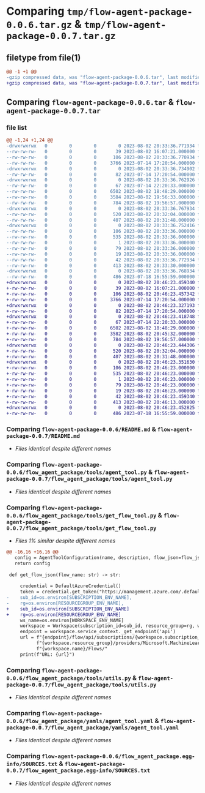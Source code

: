# Comparing `tmp/flow-agent-package-0.0.6.tar.gz` & `tmp/flow-agent-package-0.0.7.tar.gz`

## filetype from file(1)

```diff
@@ -1 +1 @@
-gzip compressed data, was "flow-agent-package-0.0.6.tar", last modified: Wed Aug  2 20:33:36 2023, max compression
+gzip compressed data, was "flow-agent-package-0.0.7.tar", last modified: Wed Aug  2 20:46:23 2023, max compression
```

## Comparing `flow-agent-package-0.0.6.tar` & `flow-agent-package-0.0.7.tar`

### file list

```diff
@@ -1,24 +1,24 @@
-drwxrwxrwx   0        0        0        0 2023-08-02 20:33:36.771934 flow-agent-package-0.0.6/
--rw-rw-rw-   0        0        0       39 2023-08-02 16:07:21.000000 flow-agent-package-0.0.6/MANIFEST.in
--rw-rw-rw-   0        0        0      106 2023-08-02 20:33:36.770934 flow-agent-package-0.0.6/PKG-INFO
--rw-rw-rw-   0        0        0     3766 2023-07-14 17:20:54.000000 flow-agent-package-0.0.6/README.md
-drwxrwxrwx   0        0        0        0 2023-08-02 20:33:36.734902 flow-agent-package-0.0.6/flow_agent_package/
--rw-rw-rw-   0        0        0       82 2023-07-14 17:20:54.000000 flow-agent-package-0.0.6/flow_agent_package/__init__.py
-drwxrwxrwx   0        0        0        0 2023-08-02 20:33:36.762926 flow-agent-package-0.0.6/flow_agent_package/tools/
--rw-rw-rw-   0        0        0       67 2023-07-14 22:20:33.000000 flow-agent-package-0.0.6/flow_agent_package/tools/__init__.py
--rw-rw-rw-   0        0        0     6502 2023-08-02 18:48:29.000000 flow-agent-package-0.0.6/flow_agent_package/tools/agent_tool.py
--rw-rw-rw-   0        0        0     3584 2023-08-02 19:56:33.000000 flow-agent-package-0.0.6/flow_agent_package/tools/get_flow_tool.py
--rw-rw-rw-   0        0        0      784 2023-08-02 19:56:57.000000 flow-agent-package-0.0.6/flow_agent_package/tools/utils.py
-drwxrwxrwx   0        0        0        0 2023-08-02 20:33:36.767934 flow-agent-package-0.0.6/flow_agent_package/yamls/
--rw-rw-rw-   0        0        0      520 2023-08-02 20:32:04.000000 flow-agent-package-0.0.6/flow_agent_package/yamls/agent_tool.yaml
--rw-rw-rw-   0        0        0      407 2023-08-02 20:31:48.000000 flow-agent-package-0.0.6/flow_agent_package/yamls/get_flow_tool.yaml
-drwxrwxrwx   0        0        0        0 2023-08-02 20:33:36.752416 flow-agent-package-0.0.6/flow_agent_package.egg-info/
--rw-rw-rw-   0        0        0      106 2023-08-02 20:33:36.000000 flow-agent-package-0.0.6/flow_agent_package.egg-info/PKG-INFO
--rw-rw-rw-   0        0        0      535 2023-08-02 20:33:36.000000 flow-agent-package-0.0.6/flow_agent_package.egg-info/SOURCES.txt
--rw-rw-rw-   0        0        0        1 2023-08-02 20:33:36.000000 flow-agent-package-0.0.6/flow_agent_package.egg-info/dependency_links.txt
--rw-rw-rw-   0        0        0       79 2023-08-02 20:33:36.000000 flow-agent-package-0.0.6/flow_agent_package.egg-info/entry_points.txt
--rw-rw-rw-   0        0        0       19 2023-08-02 20:33:36.000000 flow-agent-package-0.0.6/flow_agent_package.egg-info/top_level.txt
--rw-rw-rw-   0        0        0       42 2023-08-02 20:33:36.772934 flow-agent-package-0.0.6/setup.cfg
--rw-rw-rw-   0        0        0      413 2023-08-02 20:33:30.000000 flow-agent-package-0.0.6/setup.py
-drwxrwxrwx   0        0        0        0 2023-08-02 20:33:36.768934 flow-agent-package-0.0.6/tests/
--rw-rw-rw-   0        0        0      486 2023-07-18 16:55:59.000000 flow-agent-package-0.0.6/tests/test_my_tool_1.py
+drwxrwxrwx   0        0        0        0 2023-08-02 20:46:23.459340 flow-agent-package-0.0.7/
+-rw-rw-rw-   0        0        0       39 2023-08-02 16:07:21.000000 flow-agent-package-0.0.7/MANIFEST.in
+-rw-rw-rw-   0        0        0      106 2023-08-02 20:46:23.457342 flow-agent-package-0.0.7/PKG-INFO
+-rw-rw-rw-   0        0        0     3766 2023-07-14 17:20:54.000000 flow-agent-package-0.0.7/README.md
+drwxrwxrwx   0        0        0        0 2023-08-02 20:46:23.327193 flow-agent-package-0.0.7/flow_agent_package/
+-rw-rw-rw-   0        0        0       82 2023-07-14 17:20:54.000000 flow-agent-package-0.0.7/flow_agent_package/__init__.py
+drwxrwxrwx   0        0        0        0 2023-08-02 20:46:23.418748 flow-agent-package-0.0.7/flow_agent_package/tools/
+-rw-rw-rw-   0        0        0       67 2023-07-14 22:20:33.000000 flow-agent-package-0.0.7/flow_agent_package/tools/__init__.py
+-rw-rw-rw-   0        0        0     6502 2023-08-02 18:48:29.000000 flow-agent-package-0.0.7/flow_agent_package/tools/agent_tool.py
+-rw-rw-rw-   0        0        0     3582 2023-08-02 20:45:32.000000 flow-agent-package-0.0.7/flow_agent_package/tools/get_flow_tool.py
+-rw-rw-rw-   0        0        0      784 2023-08-02 19:56:57.000000 flow-agent-package-0.0.7/flow_agent_package/tools/utils.py
+drwxrwxrwx   0        0        0        0 2023-08-02 20:46:23.444306 flow-agent-package-0.0.7/flow_agent_package/yamls/
+-rw-rw-rw-   0        0        0      520 2023-08-02 20:32:04.000000 flow-agent-package-0.0.7/flow_agent_package/yamls/agent_tool.yaml
+-rw-rw-rw-   0        0        0      407 2023-08-02 20:31:48.000000 flow-agent-package-0.0.7/flow_agent_package/yamls/get_flow_tool.yaml
+drwxrwxrwx   0        0        0        0 2023-08-02 20:46:23.351630 flow-agent-package-0.0.7/flow_agent_package.egg-info/
+-rw-rw-rw-   0        0        0      106 2023-08-02 20:46:23.000000 flow-agent-package-0.0.7/flow_agent_package.egg-info/PKG-INFO
+-rw-rw-rw-   0        0        0      535 2023-08-02 20:46:23.000000 flow-agent-package-0.0.7/flow_agent_package.egg-info/SOURCES.txt
+-rw-rw-rw-   0        0        0        1 2023-08-02 20:46:23.000000 flow-agent-package-0.0.7/flow_agent_package.egg-info/dependency_links.txt
+-rw-rw-rw-   0        0        0       79 2023-08-02 20:46:23.000000 flow-agent-package-0.0.7/flow_agent_package.egg-info/entry_points.txt
+-rw-rw-rw-   0        0        0       19 2023-08-02 20:46:23.000000 flow-agent-package-0.0.7/flow_agent_package.egg-info/top_level.txt
+-rw-rw-rw-   0        0        0       42 2023-08-02 20:46:23.459340 flow-agent-package-0.0.7/setup.cfg
+-rw-rw-rw-   0        0        0      413 2023-08-02 20:46:13.000000 flow-agent-package-0.0.7/setup.py
+drwxrwxrwx   0        0        0        0 2023-08-02 20:46:23.452825 flow-agent-package-0.0.7/tests/
+-rw-rw-rw-   0        0        0      486 2023-07-18 16:55:59.000000 flow-agent-package-0.0.7/tests/test_my_tool_1.py
```

### Comparing `flow-agent-package-0.0.6/README.md` & `flow-agent-package-0.0.7/README.md`

 * *Files identical despite different names*

### Comparing `flow-agent-package-0.0.6/flow_agent_package/tools/agent_tool.py` & `flow-agent-package-0.0.7/flow_agent_package/tools/agent_tool.py`

 * *Files identical despite different names*

### Comparing `flow-agent-package-0.0.6/flow_agent_package/tools/get_flow_tool.py` & `flow-agent-package-0.0.7/flow_agent_package/tools/get_flow_tool.py`

 * *Files 1% similar despite different names*

```diff
@@ -16,16 +16,16 @@
   config = AgentToolConfiguration(name, description, flow_json=flow_json)
   return config
 
 def get_flow_json(flow_name: str) -> str:
     
     credential = DefaultAzureCredential()
     token = credential.get_token("https://management.azure.com/.default").token
-    sub_id=os.environ[SUBSCRIPTION_ENV_NAME],
-    rg=os.environ[RESOURCEGROUP_ENV_NAME],
+    sub_id=os.environ[SUBSCRIPTION_ENV_NAME]
+    rg=os.environ[RESOURCEGROUP_ENV_NAME]
     ws_name=os.environ[WORKSPACE_ENV_NAME]
     workspace = Workspace(subscription_id=sub_id, resource_group=rg, workspace_name=ws_name)
     endpoint = workspace.service_context._get_endpoint('api')
     url = f"{endpoint}/flow/api/subscriptions/{workspace.subscription_id}/resourcegroups/" + \
           f"{workspace.resource_group}/providers/Microsoft.MachineLearningServices/workspaces/" + \
           f"{workspace.name}/Flows/"
     print(f"URL: {url}")
```

### Comparing `flow-agent-package-0.0.6/flow_agent_package/tools/utils.py` & `flow-agent-package-0.0.7/flow_agent_package/tools/utils.py`

 * *Files identical despite different names*

### Comparing `flow-agent-package-0.0.6/flow_agent_package/yamls/agent_tool.yaml` & `flow-agent-package-0.0.7/flow_agent_package/yamls/agent_tool.yaml`

 * *Files identical despite different names*

### Comparing `flow-agent-package-0.0.6/flow_agent_package.egg-info/SOURCES.txt` & `flow-agent-package-0.0.7/flow_agent_package.egg-info/SOURCES.txt`

 * *Files identical despite different names*

